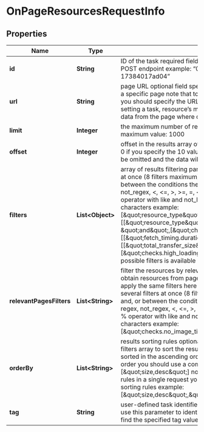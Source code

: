 

# OnPageResourcesRequestInfo


## Properties

| Name | Type | Description | Notes |
|------------ | ------------- | ------------- | -------------|
|**id** | **String** | ID of the task required field you can get this ID in the response of the Task POST endpoint example: “07131248-1535-0216-1000-17384017ad04” |  [optional] |
|**url** | **String** | page URL optional field specify this field if you want to get the resources for a specific page note that to obtain resource’s meta from a particular URL, you should specify the URL in this field; if you do not indicate a url when setting a task, resource’s meta in the results will be returned based on the data from the page where our crawler first saw the resource |  [optional] |
|**limit** | **Integer** | the maximum number of returned resources optional field default value: 100 maximum value: 1000 |  [optional] |
|**offset** | **Integer** | offset in the results array of returned resources optional field default value: 0 if you specify the 10 value, the first ten resources in the results array will be omitted and the data will be provided for the successive resources |  [optional] |
|**filters** | **List&lt;Object&gt;** | array of results filtering parameters optional field you can add several filters at once (8 filters maximum) you should set a logical operator and, or between the conditions the following operators are supported: regex, not_regex, &lt;, &lt;&#x3D;, &gt;, &gt;&#x3D;, &#x3D;, &lt;&gt;, in, not_in, like, not_like you can use the % operator with like and not_like to match any string of zero or more characters example: [\&quot;resource_type\&quot;,\&quot;&#x3D;\&quot;,\&quot;stylesheet\&quot;] [[\&quot;resource_type\&quot;,\&quot;&#x3D;\&quot;,\&quot;image\&quot;], \&quot;and\&quot;,[\&quot;checks.is_https\&quot;,\&quot;&#x3D;\&quot;,false]] [[\&quot;fetch_timing.duration_time\&quot;,\&quot;&gt;\&quot;,1],\&quot;and\&quot;,[[\&quot;total_transfer_size\&quot;,\&quot;&gt;\&quot;,100],\&quot;or\&quot;,[\&quot;checks.high_loading_time\&quot;,\&quot;&#x3D;\&quot;,true]]] The full list of possible filters is available by this link. |  [optional] |
|**relevantPagesFilters** | **List&lt;String&gt;** | filter the resources by relevant pages optional field you can use this field to obtain resources from pages matching to the defined parameters you can apply the same filters here as available for the pages endpoint you can add several filters at once (8 filters maximum) you should set a logical operator and, or between the conditions the following operators are supported: regex, not_regex, &lt;, &lt;&#x3D;, &gt;, &gt;&#x3D;, &#x3D;, &lt;&gt;, in, not_in, like, not_like you can use the % operator with like and not_like to match any string of zero or more characters example: [\&quot;checks.no_image_title\&quot;,\&quot;&#x3D;\&quot;,true] |  [optional] |
|**orderBy** | **List&lt;String&gt;** | results sorting rules optional field you can use the same values as in the filters array to sort the results possible sorting types: asc – results will be sorted in the ascending order desc – results will be sorted in the descending order you should use a comma to set up a sorting type example: [\&quot;size,desc\&quot;] note that you can set no more than three sorting rules in a single request you should use a comma to separate several sorting rules example: [\&quot;size,desc\&quot;,\&quot;fetch_timing.fetch_end,desc\&quot;] |  [optional] |
|**tag** | **String** | user-defined task identifier optional field the character limit is 255 you can use this parameter to identify the task and match it with the result you will find the specified tag value in the data object of the response |  [optional] |



